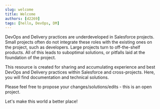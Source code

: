 ```yaml
---
slug: welcome
title: Welcome
authors: [d2269]
tags: [hello, DevOps, DM]
---
```


DevOps and Delivery practices are underdeveloped in Salesforce projects. 
Small projects often do not integrate these roles with the existing ones on the project, such as developers.
Large projects turn to off-the-shelf products.
All of this leads to suboptimal solutions, or pitfalls laid at the foundation of the project.

This resource is created for sharing and accumulating experience and best DevOps and Delivery practices within Salesforce and cross-projects.
Here, you will find documentation and technical solutions.

Please feel free to propose your changes/solutions/edits - this is an open project.

Let's make this world a better place!
